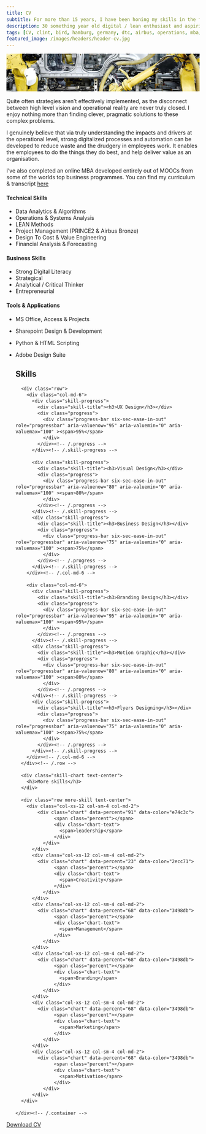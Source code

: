 ```yaml
---
title: CV
subtitle: For more than 15 years, I have been honing my skills in the fields of operations, digitalization, cost reduction and project management within a variety of technical and strategic projects. This experience has been developed in various industries including automotive, aerospace and military.
description: 30 something year old digital / lean enthusiast and aspiring chef. 15+ years experience in operations, digitalization, cost reduction and project management.
tags: [CV, clint, bird, hamburg, germany, dtc, airbus, operations, mba, cost, reduction, digital, transformation, python, digitalization, big data, algorithms]
featured_image: /images/headers/header-cv.jpg
---
```


![](/images/headers/header-cv.jpg)

Quite often strategies aren’t effectively implemented, as the disconnect between high level vision and operational reality are never truly closed. I enjoy nothing more than finding clever, pragmatic solutions to these complex problems.

I genuinely believe that via truly understanding the impacts and drivers at the operational level, strong digitalized processes and automation can be developed to reduce waste and the drudgery in employees work. It enables the employees to do the things they do best, and help deliver value as an organisation.

I’ve also completed an online MBA developed entirely out of MOOCs from some of the worlds top business programmes. You can find my curriculum & transcript [here](/mba.html)

#### Technical Skills
* Data Analytics & Algorithms
* Operations & Systems Analysis
* LEAN Methods
* Project Management (PRINCE2 & Airbus Bronze)
* Design To Cost & Value Engineering
* Financial Analysis & Forecasting

#### Business Skills
* Strong Digital Literacy
* Strategical
* Analytical / Critical Thinker
* Entrepreneurial

#### Tools & Applications
* MS Office, Access & Projects
* Sharepoint Design & Development
* Python & HTML Scripting
* Adobe Design Suite

    <!-- Skills Section -->
    <section id="skills" class="skills-section section-padding">
      <div class="container">
        <h2 class="section-title wow fadeInUp">Skills</h2>

        <div class="row">
          <div class="col-md-6">
            <div class="skill-progress">
              <div class="skill-title"><h3>UX Design</h3></div> 
              <div class="progress">
                <div class="progress-bar six-sec-ease-in-out" role="progressbar" aria-valuenow="95" aria-valuemin="0" aria-valuemax="100" ><span>95%</span>
                </div>
              </div><!-- /.progress -->
            </div><!-- /.skill-progress -->

            <div class="skill-progress">
              <div class="skill-title"><h3>Visual Design</h3></div> 
              <div class="progress">
                <div class="progress-bar six-sec-ease-in-out" role="progressbar" aria-valuenow="80" aria-valuemin="0" aria-valuemax="100" ><span>80%</span>
                </div>
              </div><!-- /.progress -->
            </div><!-- /.skill-progress -->
            <div class="skill-progress">
              <div class="skill-title"><h3>Business Design</h3></div>  
              <div class="progress">
                <div class="progress-bar six-sec-ease-in-out" role="progressbar" aria-valuenow="75" aria-valuemin="0" aria-valuemax="100" ><span>75%</span>
                </div>
              </div><!-- /.progress -->
            </div><!-- /.skill-progress -->
          </div><!-- /.col-md-6 -->

          <div class="col-md-6">
            <div class="skill-progress">
              <div class="skill-title"><h3>Branding Design</h3></div> 
              <div class="progress">
                <div class="progress-bar six-sec-ease-in-out" role="progressbar" aria-valuenow="95" aria-valuemin="0" aria-valuemax="100" ><span>95%</span>
                </div>
              </div><!-- /.progress -->
            </div><!-- /.skill-progress -->
            <div class="skill-progress">
              <div class="skill-title"><h3>Motion Graphic</h3></div> 
              <div class="progress">
                <div class="progress-bar six-sec-ease-in-out" role="progressbar" aria-valuenow="80" aria-valuemin="0" aria-valuemax="100" ><span>80%</span>
                </div>
              </div><!-- /.progress -->
            </div><!-- /.skill-progress -->
            <div class="skill-progress">
              <div class="skill-title"><h3>Flyers Designing</h3></div>  
              <div class="progress">
                <div class="progress-bar six-sec-ease-in-out" role="progressbar" aria-valuenow="75" aria-valuemin="0" aria-valuemax="100" ><span>75%</span>
                </div>
              </div><!-- /.progress -->
            </div><!-- /.skill-progress -->
          </div><!-- /.col-md-6 -->
        </div><!-- /.row -->

        <div class="skill-chart text-center">
          <h3>More skills</h3>
        </div>
          
        <div class="row more-skill text-center">
          <div class="col-xs-12 col-sm-4 col-md-2">
              <div class="chart" data-percent="91" data-color="e74c3c">
                    <span class="percent"></span>
                    <div class="chart-text">
                      <span>leadership</span>
                    </div>
                </div>
            </div>
            <div class="col-xs-12 col-sm-4 col-md-2">
              <div class="chart" data-percent="23" data-color="2ecc71">
                    <span class="percent"></span>
                    <div class="chart-text">
                      <span>Creativity</span>
                    </div>
                </div>
            </div>
            <div class="col-xs-12 col-sm-4 col-md-2">
              <div class="chart" data-percent="68" data-color="3498db">
                    <span class="percent"></span>
                    <div class="chart-text">
                      <span>Management</span>
                    </div>
                </div>
            </div>
            <div class="col-xs-12 col-sm-4 col-md-2">
              <div class="chart" data-percent="68" data-color="3498db">
                    <span class="percent"></span>
                    <div class="chart-text">
                      <span>Branding</span>
                    </div>
                </div>
            </div>
            <div class="col-xs-12 col-sm-4 col-md-2">
              <div class="chart" data-percent="68" data-color="3498db">
                    <span class="percent"></span>
                    <div class="chart-text">
                      <span>Marketing</span>
                    </div>
                </div>
            </div>
            <div class="col-xs-12 col-sm-4 col-md-2">
              <div class="chart" data-percent="68" data-color="3498db">
                    <span class="percent"></span>
                    <div class="chart-text">
                      <span>Motivation</span>
                    </div>
                </div>
            </div>
        </div>

      </div><!-- /.container -->
    </section><!-- End Skills Section -->

<a href="/files/Clint Bird - CV.pdf" class="button button--medium">Download CV</a>